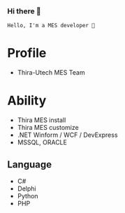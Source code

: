 ### Hi there 👋

```
Hello, I'm a MES developer 🌙
```

# Profile

- Thira-Utech MES Team 

# Ability

- Thira MES install
- Thira MES customize
- .NET Winform / WCF / DevExpress 
- MSSQL, ORACLE 

## Language

- C#
- Delphi
- Python
- PHP
